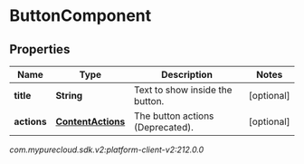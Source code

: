 # ButtonComponent


## Properties

| Name | Type | Description | Notes |
| ------------ | ------------- | ------------- | ------------- |
| **title** | **String** | Text to show inside the button. |  [optional] |
| **actions** | [**ContentActions**](ContentActions) | The button actions (Deprecated). |  [optional] |




_com.mypurecloud.sdk.v2:platform-client-v2:212.0.0_
